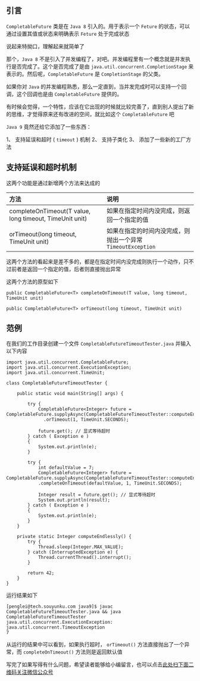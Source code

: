 ## 引言
`CompletableFuture` 类是在 `Java 8` 引入的。用于表示一个 `Feture` 的状态，可以通过设置其值或状态来明确表示 `Feture` 处于完成状态

说起来特拗口，理解起来就简单了

那个，`Java 8` 不是引入了并发编程了，对吧。并发编程里有一个概念就是并发执行是否完成了。这个是否完成了是由 `java.util.concurrent.CompletionStage` 来表示的。然后呢，`CompletableFuture` 是 `CompletionStage` 的父类。

如果你对 `Java` 的并发编程熟悉，那么一定直到，当并发完成时可以支持一个回调，这个回调也是由 `CompletableFuture` 提供的。

有时候会觉得，一个特性，应该在它出现的时候就比较完善了，直到别人提出了新的思维，才觉得原来还有改进的空间，就比如这个 `CompletableFuture` 吧

`Java 9` 竟然还给它添加了一些东西：

1、  支持延误和超时 ( `timeout` ) 机制
2、  支持子类化
3、  添加了一些新的工厂方法

## 支持延误和超时机制 ##

这两个功能是通过新增两个方法来达成的

<table> 
 <thead> 
  <tr> 
   <th align="left">方法</th> 
   <th align="left">说明</th> 
  </tr> 
 </thead> 
 <tbody> 
  <tr> 
   <td align="left">completeOnTimeout(T value, long timeout, TimeUnit unit)</td> 
   <td align="left">如果在指定时间内没完成，则返回一个指定的值</td> 
  </tr> 
  <tr> 
   <td align="left">orTimeout(long timeout, TimeUnit unit)</td> 
   <td align="left">如果在指定的时间内没完成，则抛出一个异常 <code>TimeoutException</code></td> 
  </tr> 
 </tbody> 
</table>

这两个方法的看起来是差不多的，都是在指定时间内没完成则执行一个动作，只不过前者是返回一个指定的值，后者则直接抛出异常

这两个方法的原型如下

```
public CompletableFuture<T> completeOnTimeout(T value, long timeout, TimeUnit unit)

public CompletableFuture<T> orTimeout(long timeout, TimeUnit unit)
```

## 范例 ##

在我们的工作目录创建一个文件 `CompletableFutureTimeoutTester.java` 并输入以下内容

```
import java.util.concurrent.CompletableFuture;
import java.util.concurrent.ExecutionException;
import java.util.concurrent.TimeUnit;

class CompletableFutureTimeoutTester {

    public static void main(String[] args) {

        try {               
            CompletableFuture<Integer> future = CompletableFuture.supplyAsync(CompletableFutureTimeoutTester::computeEndlessly)
              .orTimeout(1, TimeUnit.SECONDS);

            future.get(); // 显式等待超时
        } catch ( Exception e )
        {
            System.out.println(e);
        }

        try {
            int defaultValue = 7;
            CompletableFuture<Integer> future = CompletableFuture.supplyAsync(CompletableFutureTimeoutTester::computeEndlessly)
            .completeOnTimeout(defaultValue, 1, TimeUnit.SECONDS);

            Integer result = future.get(); // 显式等待超时
            System.out.println(result);
        } catch ( Exception e )
        {
            System.out.println(e);
        }
    }

    private static Integer computeEndlessly() {
        try {
            Thread.sleep(Integer.MAX_VALUE);
        } catch (InterruptedException e) {
            Thread.currentThread().interrupt();
        }

        return 42;
    }
}
```

运行结果如下

```
[penglei@tech.souyunku.com java9]$ javac CompletableFutureTimeoutTester.java && java CompletableFutureTimeoutTester
java.util.concurrent.ExecutionException: java.util.concurrent.TimeoutException
7
```

从运行的结果中可以看到，如果执行超时， `orTimeout()` 方法直接抛出了一个异常，而 `completeOnTimeout()` 方法则是返回默认值

写完了如果写得有什么问题，希望读者能够给小编留言，也可以点击[此处扫下面二维码关注微信公众号](https://www.ycbbs.vip/?p=28 "此处扫下面二维码关注微信公众号")